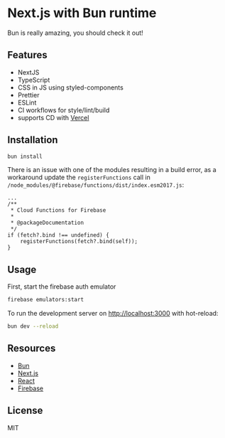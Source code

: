 # Next.js with Bun runtime

Bun is really amazing, you should check it out!

## Features

- NextJS
- TypeScript
- CSS in JS using styled-components
- Prettier
- ESLint
- CI workflows for style/lint/build
- supports CD with [Vercel](https://vercel.com/)

## Installation

```sh
bun install
```

There is an issue with one of the modules resulting in a build error, as a
workaround update the `registerFunctions` call in
`/node_modules/@firebase/functions/dist/index.esm2017.js`:

```tsx
...
/**
 * Cloud Functions for Firebase
 *
 * @packageDocumentation
 */
if (fetch?.bind !== undefined) {
    registerFunctions(fetch?.bind(self));
}
```

## Usage

First, start the firebase auth emulator

```sh
firebase emulators:start
```

To run the development server on [http://localhost:3000](http://localhost:3000)
with hot-reload:

```sh
bun dev --reload
```

## Resources

- [Bun](https://bun.sh)
- [Next.js](https://nextjs.org/docs)
- [React](https://reactjs.org/docs/getting-started.html)
- [Firebase](https://firebase.google.com/docs)

## License

MIT
